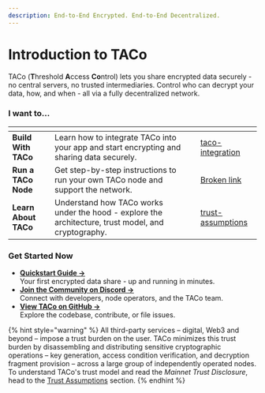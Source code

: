 ```yaml
---
description: End-to-End Encrypted. End-to-End Decentralized.
---
```


# Introduction to TACo

TACo (**T**hreshold **A**ccess **Co**ntrol) lets you share encrypted data securely - no central servers, no trusted intermediaries. Control who can decrypt your data, how, and when - all via a fully decentralized network.

### **I want to...**

<table data-view="cards" data-full-width="true"><thead><tr><th></th><th></th><th data-type="content-ref"></th><th data-hidden data-card-target data-type="content-ref"></th></tr></thead><tbody><tr><td><strong>Build With TACo</strong></td><td>Learn how to integrate TACo into your app and start encrypting and sharing data securely.</td><td></td><td><a href="for-developers/taco-integration/">taco-integration</a></td></tr><tr><td><strong>Run a TACo Node</strong></td><td>Get step-by-step instructions to run your own TACo node and support the network.</td><td></td><td><a href="broken-reference">Broken link</a></td></tr><tr><td><strong>Learn About TACo</strong></td><td>Understand how TACo works under the hood - explore the architecture, trust model, and cryptography.</td><td></td><td><a href="for-product-leads/trust-assumptions/">trust-assumptions</a></td></tr></tbody></table>

### **Get Started Now**

* [**Quickstart Guide →**](getting-started/quickstart-testnet.md)\
  Your first encrypted data share - up and running in minutes.
* [**Join the Community on Discord →**](http://discord.gg/buildwithtaco)\
  Connect with developers, node operators, and the TACo team.
* [**View TACo on GitHub →**](https://github.com/nucypher/taco-web)\
  Explore the codebase, contribute, or file issues.

{% hint style="warning" %}
All third-party services – digital, Web3 and beyond – impose a trust burden on the user. TACo minimizes this trust burden by disassembling and distributing sensitive cryptographic operations – key generation, access condition verification, and decryption fragment provision – across a large group of independently operated nodes. To understand TACo's trust model and read the _Mainnet_ _Trust Disclosure_, head to the [Trust Assumptions](for-product-leads/trust-assumptions/) section.&#x20;
{% endhint %}

